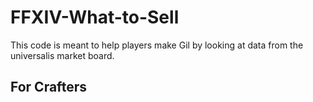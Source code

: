 # FFXIV-What-to-Sell
This code is meant to help players make Gil by looking at data from the universalis market board.

## For Crafters

